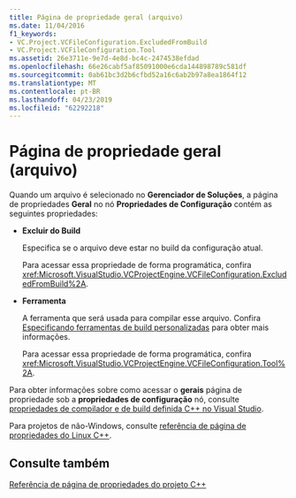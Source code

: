 ```yaml
---
title: Página de propriedade geral (arquivo)
ms.date: 11/04/2016
f1_keywords:
- VC.Project.VCFileConfiguration.ExcludedFromBuild
- VC.Project.VCFileConfiguration.Tool
ms.assetid: 26e3711e-9e7d-4e8d-bc4c-2474538efdad
ms.openlocfilehash: 66e26cabf5af85091000e6cda144898789c581df
ms.sourcegitcommit: 0ab61bc3d2b6cfbd52a16c6ab2b97a8ea1864f12
ms.translationtype: MT
ms.contentlocale: pt-BR
ms.lasthandoff: 04/23/2019
ms.locfileid: "62292218"
---
```

# <a name="general-property-page-file"></a>Página de propriedade geral (arquivo)

Quando um arquivo é selecionado no **Gerenciador de Soluções**, a página de propriedades **Geral** no nó **Propriedades de Configuração** contém as seguintes propriedades:

- **Excluir do Build**

   Especifica se o arquivo deve estar no build da configuração atual.

   Para acessar essa propriedade de forma programática, confira <xref:Microsoft.VisualStudio.VCProjectEngine.VCFileConfiguration.ExcludedFromBuild%2A>.

- **Ferramenta**

   A ferramenta que será usada para compilar esse arquivo. Confira [Especificando ferramentas de build personalizadas](../specifying-custom-build-tools.md) para obter mais informações.

   Para acessar essa propriedade de forma programática, confira <xref:Microsoft.VisualStudio.VCProjectEngine.VCFileConfiguration.Tool%2A>.

Para obter informações sobre como acessar o **gerais** página de propriedade sob a **propriedades de configuração** nó, consulte [propriedades de compilador e de build definida C++ no Visual Studio](../working-with-project-properties.md).

Para projetos de não-Windows, consulte [referência de página de propriedades do Linux C++](../../linux/prop-pages-linux.md).

## <a name="see-also"></a>Consulte também

[Referência de página de propriedades do projeto C++](property-pages-visual-cpp.md)